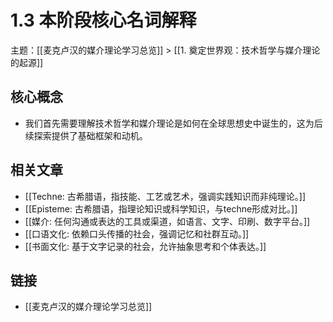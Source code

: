 # 1.3 本阶段核心名词解释

主题：[[麦克卢汉的媒介理论学习总览]] > [[1. 奠定世界观：技术哲学与媒介理论的起源]]

## 核心概念

- 我们首先需要理解技术哲学和媒介理论是如何在全球思想史中诞生的，这为后续探索提供了基础框架和动机。

## 相关文章

- [[Techne: 古希腊语，指技能、工艺或艺术，强调实践知识而非纯理论。]]
- [[Episteme: 古希腊语，指理论知识或科学知识，与techne形成对比。]]
- [[媒介: 任何沟通或表达的工具或渠道，如语言、文字、印刷、数字平台。]]
- [[口语文化: 依赖口头传播的社会，强调记忆和社群互动。]]
- [[书面文化: 基于文字记录的社会，允许抽象思考和个体表达。]]

## 链接

- [[麦克卢汉的媒介理论学习总览]]
